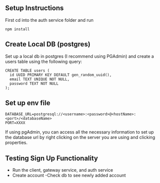 ## Setup Instructions
First cd into the auth service folder and run 
```
npm install
```


## Create Local DB (postgres)
Set up a local db in postgres (I recommend using PGAdmin) and create a users table using the following query:
```
CREATE TABLE users (
  id UUID PRIMARY KEY DEFAULT gen_random_uuid(),
  email TEXT UNIQUE NOT NULL,
  password TEXT NOT NULL
);
```


## Set up env file
```
DATABASE_URL=postgresql://<username>:<password>@<hostName>:<port>/<databaseName>
PORT=XXXX
```
If using pgAdmin, you can access all the necessary information to set up the database url by right clicking on the server you are using and clicking properties. 


## Testing Sign Up Functionality

- Run the client, gateway service, and auth service
- Create account
-Check db to see newly added account
